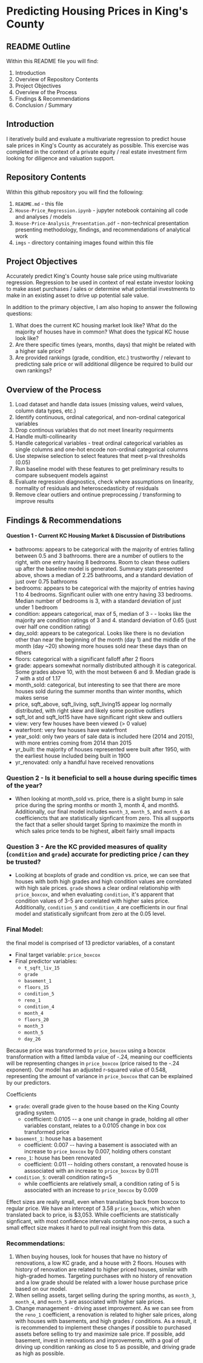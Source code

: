 
# Predicting Housing Prices in King's County

## README Outline
Within this README file you will find:
1. Introduction
2. Overview of Repository Contents
3. Project Objectives
4. Overview of the Process
5. Findings & Recommendations
6. Conclusion / Summary

## Introduction
I iteratively build and evaluate a multivariate regression to predict house sale prices in King's County as accurately as possible.  This exercise was completed in the context of a private equity / real estate investment firm looking for diligence and valuation support.  

## Repository Contents
Within this github repository you will find the following:
1. `README.md` - this file
2. `House-Price_Regression.ipynb` - jupyter notebook containing all code and analyses / models
3. `House-Price-Analysis_Presentation.pdf` - non-technical presentation presenting methodology, findings, and recommendations of analytical work
4. `imgs` - directory containing images found within this file

## Project Objectives
Accurately predict King's County house sale price using multivariate regression.  Regression to be used in context of real estate investor looking to make asset purchases / sales or determine what potential investments to make in an existing asset to drive up potential sale value.

In addition to the primary objective, I am also hoping to answer the following questions:
1. What does the current KC housing market look like? What do the majority of houses have in common? What does the typical KC house look like?
2. Are there specific times (years, months, days) that might be related with a higher sale price?
3. Are provided rankings (grade, condition, etc.) trustworthy / relevant to predicting sale price or will additional diligence be required to build our own rankings?

## Overview of the Process

1. Load dataset and handle data issues (missing values, weird values, column data types, etc.)
2. Identify continuous, ordinal categorical, and non-ordinal categorical variables
3. Drop continous variables that do not meet linearity requirments
4. Handle multi-collinearity
5. Handle categorical variables - treat ordinal categorical variables as single columns and one-hot encode non-ordinal categorical columns
6. Use stepwise selection to select features that meet p-val thresholds (0.05)
6. Run baseline model with these features to get preliminary results to compare subsequent models against
7. Evaluate regression diagnostics, check where assumptions on linearity, normality of residuals and heteroscedasticity of residuals
8. Remove clear outliers and ontinue preprocessing / transforming to improve results

## Findings & Recommendations

#### Question 1 - Current KC Housing Market & Discussion of Distributions
 - bathrooms: appears to be categorical with the majority of entries falling between 0.5 and 3 bathrooms. there are a number of outliers to the right, with one entry having 8 bedrooms.  Room to clean these outliers up after the baseline model is generated.  Summary stats presented above, shows a median of 2.25 bathrooms, and a standard deviation of just over 0.75 bathrooms
 - bedrooms: appears to be categorical with the majority of entries having 1 to 4 bedrooms.  Significant oulier with one entry having 33 bedrooms.  Median number of bedrooms is 3, with a standard deviation of just under 1 bedroom
 - condition: appears categorical, max of 5, median of 3 - - looks like the majority are condition ratings of 3 and 4.  standard deviation of 0.65 (just over half one condition rating)
 - day_sold: appears to be categorical.  Looks like there is no deviation other than near the beginning of the month (day 1) and the middle of the month (day ~20) showing more houses sold near these days than on others
 - floors: categorical with a significant falloff after 2 floors
 - grade: appears somewhat normally distributed although it is categorical.  Some grades above 10, with the most between 6 and 9.  Median grade is 7 with a std of 1.17
 - month_sold: categorical, but interesting to see that there are more houses sold during the summer months than winter months, which makes sense
 - price, sqft_above, sqft_living, sqft_living15 appear log normally distributed, with right skew and likely some positive outliers
 - sqft_lot and sqft_lot15 have have significant right skew and outliers
 - view: very few houses have been viewed (> 0 value)
 - waterfront: very few houses have waterfront
 - year_sold: only two years of sale data is included here (2014 and 2015), with more entries coming from 2014 than 2015
 - yr_built: the majority of houses represented were built after 1950, with the earliest house included being built in 1900
 - yr_renovated: only a handful have received renovations

### Question 2 - Is it beneficial to sell a house during specific times of the year?
 - When looking at month_sold vs. price, there is a slight bump in sale price during the spring months or month 3, month 4, and month5.  Additionally, our final model includes `month_3`, `month_5`, and `month_6` as coefficiencts that are statistically signficant from zero. This all supports the fact that a seller should target Spring to maximize the month in which sales price tends to be highest, albeit fairly small impacts

### Question 3 - Are the KC provided measures of quality (`condition` and `grade`) accurate for predicting price / can they be trusted?
 - Looiking at boxplots of grade and condition vs. price, we can see that houses with both high grades and high condition values are correlated with high sale prices.  `grade` shows a clear ordinal relationship with `price_boxcox`, and when evaluating `condition`, it's apparent that condition values of 3-5 are correlated with higher sales price.  Additionally, `condition_5` and `condition_4` are coefficients in our final model and statistically signifcant from zero at the 0.05 level.

### Final Model:
the final model is comprised of 13 predictor variables, of a constant
 - Final target variable: `price_boxcox`
 - Final predictor variables:
     - `t_sqft_liv_15`
     - `grade`
     - `basement_1`
     - `floors_15`
     - `condition_5`
     - `reno_1`
     - `condition_4`
     - `month_4`
     - `floors_20`
     - `month_3`
     - `month_5`
     - `day_26`

Because price was transformed to `price_boxcox` using a boxcox transformation with a fitted lambda value of -.24, meaning our coefficients will be representing changes in `price_boxcox` (price raised to the -.24 exponent).  Our model has an adjusted r-squared value of 0.548, representing the amount of variance in `price_boxcox` that can be explained by our predictors.

Coefficients
 - `grade`: overall grade given to the house based on the King County grading system.
     - coefficient: 0.0105 -- a one unit change in grade, holding all other variables constant, relates to a 0.0105 change in box cox transformed price
 - `basement_1`: house has a basement
     - coefficient: 0.007 -- having a basement is associated with an increase to `price_boxcox` by 0.007, holding others constant
 - `reno_1`: house has been renovated
     - coefficient: 0.011 -- holding others constant, a renovated house is asssociated with an increase to `price_boxcox` by 0.011
 - `condition_5`: overall condition rating=5
     - while coefficients are relatively small, a condition rating of 5 is associated with an increase to `price_boxcox` by 0.009

Effect sizes are really small, even when translating back from boxcox to regular price.  We have an intercept of 3.58 `price_boxcox`, which when translated back to price, is $3,053.  While coefficients are statistically signficant, with most confidence intervals containing non-zeros, a such a small effect size makes it hard to pull real insight from this data.

### Recommendations:
1. When buying houses, look for houses that have no history of renovations, a low KC grade, and a house with 2 floors.  Houses with history of renovation are related to higher priced houses, similar with high-graded homes.  Targeting purchases with no history of renovation and a low grade should be related with a lower house purchase price based on our model.
2. When selling assets, target selling during the spring months, as `month_3`, `month_4`, and `month_5` are associated with higher sale prices.
3. Change management - driving asset improvement.  As we can see from the `reno_1` coefficient, a renovation is related to higher sale prices, along with houses with basements, and high grades / conditions.  As a result, it is recommended to implement these changes if possible to purchased assets before selling to try and maximize sale price. If possible, add basement, invest in renovations and improvements, with a goal of driving up condition ranking as close to 5 as possible, and driving grade as high as possible.
